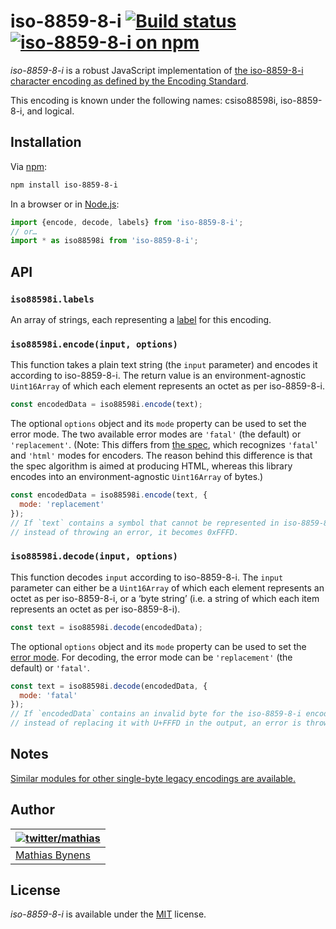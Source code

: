 # iso-8859-8-i [![Build status](https://github.com/mathiasbynens/iso-8859-8-i/workflows/run-checks/badge.svg)](https://github.com/mathiasbynens/iso-8859-8-i/actions?query=workflow%3Arun-checks) [![iso-8859-8-i on npm](https://img.shields.io/npm/v/iso-8859-8-i)](https://www.npmjs.com/package/iso-8859-8-i)

_iso-8859-8-i_ is a robust JavaScript implementation of [the iso-8859-8-i character encoding as defined by the Encoding Standard](https://encoding.spec.whatwg.org/#iso-8859-8-i).

This encoding is known under the following names: csiso88598i, iso-8859-8-i, and logical.

## Installation

Via [npm](https://www.npmjs.com/):

```bash
npm install iso-8859-8-i
```

In a browser or in [Node.js](https://nodejs.org/):

```js
import {encode, decode, labels} from 'iso-8859-8-i';
// or…
import * as iso88598i from 'iso-8859-8-i';
```

## API

### `iso88598i.labels`

An array of strings, each representing a [label](https://encoding.spec.whatwg.org/#label) for this encoding.

### `iso88598i.encode(input, options)`

This function takes a plain text string (the `input` parameter) and encodes it according to iso-8859-8-i. The return value is an environment-agnostic `Uint16Array` of which each element represents an octet as per iso-8859-8-i.

```js
const encodedData = iso88598i.encode(text);
```

The optional `options` object and its `mode` property can be used to set the error mode. The two available error modes are `'fatal'` (the default) or `'replacement'`. (Note: This differs from [the spec](https://encoding.spec.whatwg.org/#error-mode), which recognizes `'fatal`' and `'html'` modes for encoders. The reason behind this difference is that the spec algorithm is aimed at producing HTML, whereas this library encodes into an environment-agnostic `Uint16Array` of bytes.)

```js
const encodedData = iso88598i.encode(text, {
  mode: 'replacement'
});
// If `text` contains a symbol that cannot be represented in iso-8859-8-i,
// instead of throwing an error, it becomes 0xFFFD.
```

### `iso88598i.decode(input, options)`

This function decodes `input` according to iso-8859-8-i. The `input` parameter can either be a `Uint16Array` of which each element represents an octet as per iso-8859-8-i, or a ‘byte string’ (i.e. a string of which each item represents an octet as per iso-8859-8-i).

```js
const text = iso88598i.decode(encodedData);
```

The optional `options` object and its `mode` property can be used to set the [error mode](https://encoding.spec.whatwg.org/#error-mode). For decoding, the error mode can be `'replacement'` (the default) or `'fatal'`.

```js
const text = iso88598i.decode(encodedData, {
  mode: 'fatal'
});
// If `encodedData` contains an invalid byte for the iso-8859-8-i encoding,
// instead of replacing it with U+FFFD in the output, an error is thrown.
```

## Notes

[Similar modules for other single-byte legacy encodings are available.](https://www.npmjs.com/browse/keyword/legacy-encoding)

## Author

| [![twitter/mathias](https://gravatar.com/avatar/24e08a9ea84deb17ae121074d0f17125?s=70)](https://twitter.com/mathias "Follow @mathias on Twitter") |
|---|
| [Mathias Bynens](https://mathiasbynens.be/) |

## License

_iso-8859-8-i_ is available under the [MIT](https://mths.be/mit) license.
